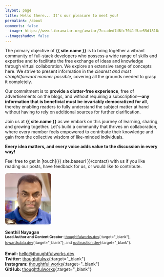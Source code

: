 ```yaml
---
layout: page
title: Hello there... It's our pleasure to meet you!
permalink: /about
comments: false
--image: https://www.libravatar.org/avatar/7ccaded7d8fc7041f5ae55d18184e5fd?d=retro&s=350
--imageshadow: false
---
```


The primary objective of <b>{{ site.name }}</b> is to bring together a vibrant community of full-stack developers who possess a wide range of skills and expertise and to facilitate the free exchange of ideas and knowledge through virtual collaboration. We explore an extensive range of concepts here. We strive to present information in the _clearest and most straightforward manner possible_, covering all the grounds needed to grasp it completely. 

Our commitment is to **provide a clutter-free experience**, free of advertisements on the blogs, and without requiring a subscription—**any information that is beneficial must be invariably democratized for all**, thereby enabling readers to fully understand the subject matter at hand without having to rely on additional sources for further clarification.

Join us at <b>{{ site.name }}</b> as we embark on this journey of learning, sharing, and growing together. Let's build a community that thrives on collaboration, where every member feels empowered to contribute their knowledge and gain from the collective wisdom of like-minded individuals. 

<b>Every idea matters, and every voice adds value to the discussion in every way!</b>

Feel free to get in [touch]({{ site.baseurl }}/contact) with us if you like reading our posts, have feedback for us, or would like to contribute.
 
<img src="/assets/images/author/author-casual.png" alt="Author" style="width: 30%; border-radius: 8px;"/>

**Senthil Nayagan**<br/>
<sup>**Lead Author and Content Creator**: [thoughtfulworks.dev](https://thoughtfulworks.dev/){:target="_blank"}, [towardsdata.dev](https://towardsdata.dev/){:target="_blank"}, and [rustinaction.dev](https://rustinaction.dev/){:target="_blank"}.</sup>

**Email:** [hello@thoughtfulworks.dev](mailto:hello@thoughtfulworks.dev)<br/>
**Twitter:** [thoughtfulwx](https://twitter.com/thoughtfulwx){:target="_blank"}<br/>
**Instagram:** [thoughtful.works](https://www.instagram.com/thoughtful.works){:target="_blank"}<br/>
**GitHub:** [thoughtfulworks](https://github.com/thoughtfulworks){:target="_blank"}<br/>

